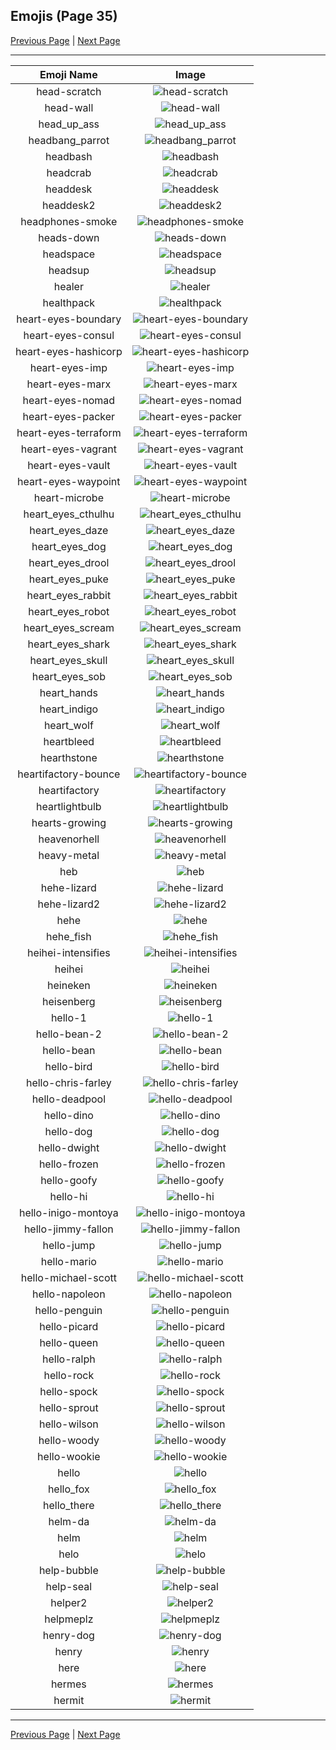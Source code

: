 
  ## Emojis (Page 35)

  [Previous Page](/docs/hashicorp/page-h-0034.md)
   | [Next Page](/docs/hashicorp/page-h-0036.md)

  <hr />

  |Emoji Name|Image|
  | :-: | :-: |
  |head-scratch| ![head-scratch](/emojis/hashicorp/head-scratch.gif)|
  |head-wall| ![head-wall](/emojis/hashicorp/head-wall.gif)|
  |head_up_ass| ![head_up_ass](/emojis/hashicorp/head_up_ass.png)|
  |headbang_parrot| ![headbang_parrot](/emojis/hashicorp/headbang_parrot.gif)|
  |headbash| ![headbash](/emojis/hashicorp/headbash.gif)|
  |headcrab| ![headcrab](/emojis/hashicorp/headcrab.gif)|
  |headdesk| ![headdesk](/emojis/hashicorp/headdesk.gif)|
  |headdesk2| ![headdesk2](/emojis/hashicorp/headdesk2.gif)|
  |headphones-smoke| ![headphones-smoke](/emojis/hashicorp/headphones-smoke.jpg)|
  |heads-down| ![heads-down](/emojis/hashicorp/heads-down.png)|
  |headspace| ![headspace](/emojis/hashicorp/headspace.png)|
  |headsup| ![headsup](/emojis/hashicorp/headsup.png)|
  |healer| ![healer](/emojis/hashicorp/healer.jpg)|
  |healthpack| ![healthpack](/emojis/hashicorp/healthpack.png)|
  |heart-eyes-boundary| ![heart-eyes-boundary](/emojis/hashicorp/heart-eyes-boundary.png)|
  |heart-eyes-consul| ![heart-eyes-consul](/emojis/hashicorp/heart-eyes-consul.png)|
  |heart-eyes-hashicorp| ![heart-eyes-hashicorp](/emojis/hashicorp/heart-eyes-hashicorp.png)|
  |heart-eyes-imp| ![heart-eyes-imp](/emojis/hashicorp/heart-eyes-imp.png)|
  |heart-eyes-marx| ![heart-eyes-marx](/emojis/hashicorp/heart-eyes-marx.png)|
  |heart-eyes-nomad| ![heart-eyes-nomad](/emojis/hashicorp/heart-eyes-nomad.png)|
  |heart-eyes-packer| ![heart-eyes-packer](/emojis/hashicorp/heart-eyes-packer.png)|
  |heart-eyes-terraform| ![heart-eyes-terraform](/emojis/hashicorp/heart-eyes-terraform.png)|
  |heart-eyes-vagrant| ![heart-eyes-vagrant](/emojis/hashicorp/heart-eyes-vagrant.png)|
  |heart-eyes-vault| ![heart-eyes-vault](/emojis/hashicorp/heart-eyes-vault.png)|
  |heart-eyes-waypoint| ![heart-eyes-waypoint](/emojis/hashicorp/heart-eyes-waypoint.png)|
  |heart-microbe| ![heart-microbe](/emojis/hashicorp/heart-microbe.png)|
  |heart_eyes_cthulhu| ![heart_eyes_cthulhu](/emojis/hashicorp/heart_eyes_cthulhu.png)|
  |heart_eyes_daze| ![heart_eyes_daze](/emojis/hashicorp/heart_eyes_daze.png)|
  |heart_eyes_dog| ![heart_eyes_dog](/emojis/hashicorp/heart_eyes_dog.png)|
  |heart_eyes_drool| ![heart_eyes_drool](/emojis/hashicorp/heart_eyes_drool.png)|
  |heart_eyes_puke| ![heart_eyes_puke](/emojis/hashicorp/heart_eyes_puke.png)|
  |heart_eyes_rabbit| ![heart_eyes_rabbit](/emojis/hashicorp/heart_eyes_rabbit.png)|
  |heart_eyes_robot| ![heart_eyes_robot](/emojis/hashicorp/heart_eyes_robot.png)|
  |heart_eyes_scream| ![heart_eyes_scream](/emojis/hashicorp/heart_eyes_scream.png)|
  |heart_eyes_shark| ![heart_eyes_shark](/emojis/hashicorp/heart_eyes_shark.png)|
  |heart_eyes_skull| ![heart_eyes_skull](/emojis/hashicorp/heart_eyes_skull.png)|
  |heart_eyes_sob| ![heart_eyes_sob](/emojis/hashicorp/heart_eyes_sob.png)|
  |heart_hands| ![heart_hands](/emojis/hashicorp/heart_hands.gif)|
  |heart_indigo| ![heart_indigo](/emojis/hashicorp/heart_indigo.png)|
  |heart_wolf| ![heart_wolf](/emojis/hashicorp/heart_wolf.png)|
  |heartbleed| ![heartbleed](/emojis/hashicorp/heartbleed.png)|
  |hearthstone| ![hearthstone](/emojis/hashicorp/hearthstone.png)|
  |heartifactory-bounce| ![heartifactory-bounce](/emojis/hashicorp/heartifactory-bounce.gif)|
  |heartifactory| ![heartifactory](/emojis/hashicorp/heartifactory.png)|
  |heartlightbulb| ![heartlightbulb](/emojis/hashicorp/heartlightbulb.png)|
  |hearts-growing| ![hearts-growing](/emojis/hashicorp/hearts-growing.gif)|
  |heavenorhell| ![heavenorhell](/emojis/hashicorp/heavenorhell.png)|
  |heavy-metal| ![heavy-metal](/emojis/hashicorp/heavy-metal.gif)|
  |heb| ![heb](/emojis/hashicorp/heb.png)|
  |hehe-lizard| ![hehe-lizard](/emojis/hashicorp/hehe-lizard.png)|
  |hehe-lizard2| ![hehe-lizard2](/emojis/hashicorp/hehe-lizard2.png)|
  |hehe| ![hehe](/emojis/hashicorp/hehe.png)|
  |hehe_fish| ![hehe_fish](/emojis/hashicorp/hehe_fish.png)|
  |heihei-intensifies| ![heihei-intensifies](/emojis/hashicorp/heihei-intensifies.gif)|
  |heihei| ![heihei](/emojis/hashicorp/heihei.png)|
  |heineken| ![heineken](/emojis/hashicorp/heineken.png)|
  |heisenberg| ![heisenberg](/emojis/hashicorp/heisenberg.jpg)|
  |hello-1| ![hello-1](/emojis/hashicorp/hello-1.gif)|
  |hello-bean-2| ![hello-bean-2](/emojis/hashicorp/hello-bean-2.gif)|
  |hello-bean| ![hello-bean](/emojis/hashicorp/hello-bean.gif)|
  |hello-bird| ![hello-bird](/emojis/hashicorp/hello-bird.gif)|
  |hello-chris-farley| ![hello-chris-farley](/emojis/hashicorp/hello-chris-farley.gif)|
  |hello-deadpool| ![hello-deadpool](/emojis/hashicorp/hello-deadpool.gif)|
  |hello-dino| ![hello-dino](/emojis/hashicorp/hello-dino.gif)|
  |hello-dog| ![hello-dog](/emojis/hashicorp/hello-dog.gif)|
  |hello-dwight| ![hello-dwight](/emojis/hashicorp/hello-dwight.gif)|
  |hello-frozen| ![hello-frozen](/emojis/hashicorp/hello-frozen.gif)|
  |hello-goofy| ![hello-goofy](/emojis/hashicorp/hello-goofy.gif)|
  |hello-hi| ![hello-hi](/emojis/hashicorp/hello-hi.gif)|
  |hello-inigo-montoya| ![hello-inigo-montoya](/emojis/hashicorp/hello-inigo-montoya.gif)|
  |hello-jimmy-fallon| ![hello-jimmy-fallon](/emojis/hashicorp/hello-jimmy-fallon.gif)|
  |hello-jump| ![hello-jump](/emojis/hashicorp/hello-jump.gif)|
  |hello-mario| ![hello-mario](/emojis/hashicorp/hello-mario.gif)|
  |hello-michael-scott| ![hello-michael-scott](/emojis/hashicorp/hello-michael-scott.gif)|
  |hello-napoleon| ![hello-napoleon](/emojis/hashicorp/hello-napoleon.gif)|
  |hello-penguin| ![hello-penguin](/emojis/hashicorp/hello-penguin.gif)|
  |hello-picard| ![hello-picard](/emojis/hashicorp/hello-picard.gif)|
  |hello-queen| ![hello-queen](/emojis/hashicorp/hello-queen.gif)|
  |hello-ralph| ![hello-ralph](/emojis/hashicorp/hello-ralph.gif)|
  |hello-rock| ![hello-rock](/emojis/hashicorp/hello-rock.gif)|
  |hello-spock| ![hello-spock](/emojis/hashicorp/hello-spock.gif)|
  |hello-sprout| ![hello-sprout](/emojis/hashicorp/hello-sprout.gif)|
  |hello-wilson| ![hello-wilson](/emojis/hashicorp/hello-wilson.png)|
  |hello-woody| ![hello-woody](/emojis/hashicorp/hello-woody.gif)|
  |hello-wookie| ![hello-wookie](/emojis/hashicorp/hello-wookie.gif)|
  |hello| ![hello](/emojis/hashicorp/hello.jpg)|
  |hello_fox| ![hello_fox](/emojis/hashicorp/hello_fox.gif)|
  |hello_there| ![hello_there](/emojis/hashicorp/hello_there.gif)|
  |helm-da| ![helm-da](/emojis/hashicorp/helm-da.png)|
  |helm| ![helm](/emojis/hashicorp/helm.png)|
  |helo| ![helo](/emojis/hashicorp/helo.jpg)|
  |help-bubble| ![help-bubble](/emojis/hashicorp/help-bubble.gif)|
  |help-seal| ![help-seal](/emojis/hashicorp/help-seal.png)|
  |helper2| ![helper2](/emojis/hashicorp/helper2.png)|
  |helpmeplz| ![helpmeplz](/emojis/hashicorp/helpmeplz.png)|
  |henry-dog| ![henry-dog](/emojis/hashicorp/henry-dog.jpg)|
  |henry| ![henry](/emojis/hashicorp/henry.png)|
  |here| ![here](/emojis/hashicorp/here.png)|
  |hermes| ![hermes](/emojis/hashicorp/hermes.png)|
  |hermit| ![hermit](/emojis/hashicorp/hermit.jpg)|

  <hr/>
  
  [Previous Page](/docs/hashicorp/page-h-0034.md)
   | [Next Page](/docs/hashicorp/page-h-0036.md)
